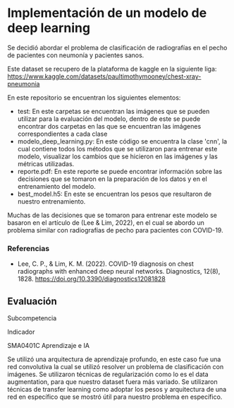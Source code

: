 # Implementación de un modelo de deep learning
Se decidió abordar el problema de clasificación de radiografías en el pecho de pacientes con neumonía y pacientes sanos.

Este dataset se recupero de la plataforma de kaggle en la siguiente liga: https://www.kaggle.com/datasets/paultimothymooney/chest-xray-pneumonia

En este repositorio se encuentran los siguientes elementos:
- test: En este carpetas se encuentran las imágenes que se pueden utilizar para la evaluación del modelo, dentro de este se puede encontrar dos carpetas en las que se encuentran las imágenes correspondientes a cada clase
- modelo_deep_learning.py: En este código se encuentra la clase 'cnn', la cual contiene todos los métodos que se utilizaron para entrenar este modelo, visualizar los cambios que se hicieron en las imágenes y las métricas utilizadas.
- reporte.pdf: En este reporte se puede encontrar información sobre las decisiones que se tomaron en la preparación de los datos y en el entrenamiento del modelo.
- best_model.h5: En este se encuentran los pesos que resultaron de nuestro entrenamiento.

Muchas de las decisiones que se tomaron para entrenar este modelo se basaron en el artículo de (Lee & Lim, 2022), en el cual se abordo un problema similar con radiografías de pecho para pacientes con COVID-19.

### Referencias
- Lee, C. P., & Lim, K. M. (2022). COVID-19 diagnosis on chest radiographs with enhanced deep neural networks. Diagnostics, 12(8), 1828. https://doi.org/10.3390/diagnostics12081828

## Evaluación

Subcompetencia
	
Indicador

SMA0401C            							Aprendizaje e IA

Se utilizó una arquitectura de aprendizaje profundo, en este caso fue una red convolutiva la cual se utilizó resolver un problema de clasificación con imágenes.
Se utilizaron técnicas de regularización como lo es el data augmentation, para que nuestro dataset fuera más variado.
Se utilizaron técnicas de transfer learning como adoptar los pesos y arquitectura de una red en específico que se mostró útil para nuestro problema en específico.
